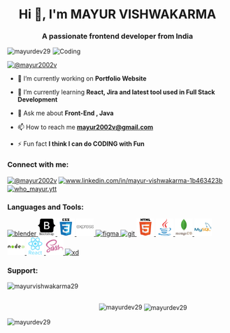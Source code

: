 <h1 align="center">Hi 👋, I'm MAYUR VISHWAKARMA</h1>
<h3 align="center">A passionate frontend developer from India</h3>
<img align="right" alt="Coding" width="400" src="https://media.tenor.com/rePDfDWO3XoAAAAd/hacking.gif">

<p align="left"> <img src="https://komarev.com/ghpvc/?username=mayurdev29&label=Profile%20views&color=0e75b6&style=flat" alt="mayurdev29" /> </p>

<p align="left"> <a href="https://twitter.com/@mayur2002v" target="blank"><img src="https://img.shields.io/twitter/follow/@mayur2002v?logo=twitter&style=for-the-badge" alt="@mayur2002v" /></a> </p>

- 🔭 I’m currently working on **Portfolio Website**

- 🌱 I’m currently learning **React, Jira and latest tool used in Full Stack Development**

- 💬 Ask me about **Front-End , Java**

- 📫 How to reach me **mayur2002v@gmail.com**

- ⚡ Fun fact **I think I can do CODING with Fun**

<h3 align="left">Connect with me:</h3>
<p align="left">
<a href="https://twitter.com/@mayur2002v" target="blank"><img align="center" src="https://raw.githubusercontent.com/rahuldkjain/github-profile-readme-generator/master/src/images/icons/Social/twitter.svg" alt="@mayur2002v" height="30" width="40" /></a>
<a href="https://linkedin.com/in/www.linkedin.com/in/mayur-vishwakarma-1b463423b" target="blank"><img align="center" src="https://raw.githubusercontent.com/rahuldkjain/github-profile-readme-generator/master/src/images/icons/Social/linked-in-alt.svg" alt="www.linkedin.com/in/mayur-vishwakarma-1b463423b" height="30" width="40" /></a>
<a href="https://instagram.com/who_mayur.ytt" target="blank"><img align="center" src="https://raw.githubusercontent.com/rahuldkjain/github-profile-readme-generator/master/src/images/icons/Social/instagram.svg" alt="who_mayur.ytt" height="30" width="40" /></a>
</p>

<h3 align="left">Languages and Tools:</h3>
<p align="left"> <a href="https://www.blender.org/" target="_blank" rel="noreferrer"> <img src="https://download.blender.org/branding/community/blender_community_badge_white.svg" alt="blender" width="40" height="40"/> </a> <a href="https://getbootstrap.com" target="_blank" rel="noreferrer"> <img src="https://raw.githubusercontent.com/devicons/devicon/master/icons/bootstrap/bootstrap-plain-wordmark.svg" alt="bootstrap" width="40" height="40"/> </a> <a href="https://www.w3schools.com/css/" target="_blank" rel="noreferrer"> <img src="https://raw.githubusercontent.com/devicons/devicon/master/icons/css3/css3-original-wordmark.svg" alt="css3" width="40" height="40"/> </a> <a href="https://expressjs.com" target="_blank" rel="noreferrer"> <img src="https://raw.githubusercontent.com/devicons/devicon/master/icons/express/express-original-wordmark.svg" alt="express" width="40" height="40"/> </a> <a href="https://www.figma.com/" target="_blank" rel="noreferrer"> <img src="https://www.vectorlogo.zone/logos/figma/figma-icon.svg" alt="figma" width="40" height="40"/> </a> <a href="https://git-scm.com/" target="_blank" rel="noreferrer"> <img src="https://www.vectorlogo.zone/logos/git-scm/git-scm-icon.svg" alt="git" width="40" height="40"/> </a> <a href="https://www.w3.org/html/" target="_blank" rel="noreferrer"> <img src="https://raw.githubusercontent.com/devicons/devicon/master/icons/html5/html5-original-wordmark.svg" alt="html5" width="40" height="40"/> </a> <a href="https://www.java.com" target="_blank" rel="noreferrer"> <img src="https://raw.githubusercontent.com/devicons/devicon/master/icons/java/java-original.svg" alt="java" width="40" height="40"/> </a> <a href="https://www.mongodb.com/" target="_blank" rel="noreferrer"> <img src="https://raw.githubusercontent.com/devicons/devicon/master/icons/mongodb/mongodb-original-wordmark.svg" alt="mongodb" width="40" height="40"/> </a> <a href="https://www.mysql.com/" target="_blank" rel="noreferrer"> <img src="https://raw.githubusercontent.com/devicons/devicon/master/icons/mysql/mysql-original-wordmark.svg" alt="mysql" width="40" height="40"/> </a> <a href="https://nodejs.org" target="_blank" rel="noreferrer"> <img src="https://raw.githubusercontent.com/devicons/devicon/master/icons/nodejs/nodejs-original-wordmark.svg" alt="nodejs" width="40" height="40"/> </a> <a href="https://reactjs.org/" target="_blank" rel="noreferrer"> <img src="https://raw.githubusercontent.com/devicons/devicon/master/icons/react/react-original-wordmark.svg" alt="react" width="40" height="40"/> </a> <a href="https://sass-lang.com" target="_blank" rel="noreferrer"> <img src="https://raw.githubusercontent.com/devicons/devicon/master/icons/sass/sass-original.svg" alt="sass" width="40" height="40"/> </a> <a href="https://www.adobe.com/products/xd.html" target="_blank" rel="noreferrer"> <img src="https://cdn.worldvectorlogo.com/logos/adobe-xd.svg" alt="xd" width="40" height="40"/> </a> </p>

<h3 align="left">Support:</h3>
<p><a href="https://www.buymeacoffee.com/mayurvishwakarma29"> <img align="left" src="https://cdn.buymeacoffee.com/buttons/v2/default-yellow.png" height="50" width="210" alt="mayurvishwakarma29" /></a></p><br><br>

<p><img align="left" src="https://github-readme-stats.vercel.app/api/top-langs?username=mayurdev29&show_icons=true&locale=en&layout=compact" alt="mayurdev29" /></p>

<p>&nbsp;<img align="center" src="https://github-readme-stats.vercel.app/api?username=mayurdev29&show_icons=true&locale=en" alt="mayurdev29" /></p>

<p><img align="center" src="https://github-readme-streak-stats.herokuapp.com/?user=mayurdev29&" alt="mayurdev29" /></p>
